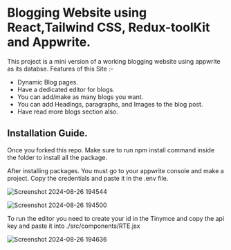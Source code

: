 # Blogging Website using React,Tailwind CSS, Redux-toolKit and Appwrite.


  This project is a mini version of a working blogging website using appwrite as its databse. Features of this Site :-

- Dynamic Blog pages.
- Have a dedicated editor for blogs.
- You can add/make as many blogs you want.
- You can add Headings, paragraphs, and Images to the blog post.
- Have read more blogs section also.

## Installation Guide.

Once you forked this repo. Make sure to run npm install command inside the folder to install all the package.

After installing packages. You must go to your appwrite console and make a project. Copy the credentials and paste it in the .env file.

![Screenshot 2024-08-26 194544](https://github.com/user-attachments/assets/de96c214-b2c5-4b0e-804e-6a364a3faa2a)


![Screenshot 2024-08-26 194500](https://github.com/user-attachments/assets/5fe759c6-d20d-4af1-b084-97f19a9a2367)


To run the editor you need to create your id in the Tinymce and copy the api key and paste it into ./src/components/RTE.jsx


![Screenshot 2024-08-26 194636](https://github.com/user-attachments/assets/0ebf0976-204f-421e-a205-13c5d4de9b11)

